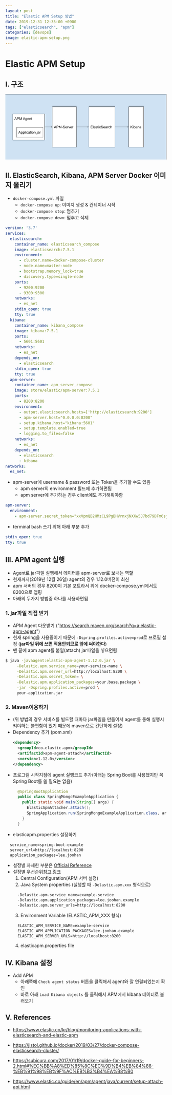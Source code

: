 ```yaml
---
layout: post
title: "Elastic APM Setup 방법"
date: 2019-12-31 12:35:00 +0900
tags: ["elasticsearch", "apm"]
categories: [devops]
image: elastic-apm-setup.png
---
```


# Elastic APM Setup

## I. 구조

![elastic-apm-setup](/static/img/posts/devops/elastic-apm-setup.png)

## II. ElasticSearch, Kibana, APM Server Docker 이미지 올리기

- `docker-compose.yml` 파일
  - `docker-compose up`: 이미지 생성 & 컨테이너 시작
  - `docker-compose stop`: 멈추기
  - `docker-compose down`: 멈추고 삭제


```yaml
version: '3.7'
services:
  elasticsearch:
    container_name: elasticsearch_compose
    image: elasticsearch:7.5.1
    environment:
      - cluster.name=docker-compose-cluster
      - node.name=master-node
      - bootstrap.memory_lock=true
      - discovery.type=single-node
    ports:
      - 9200:9200
      - 9300:9300
    networks:
      - es_net
    stdin_open: true
    tty: true
  kibana:
    container_name: kibana_compose
    image: kibana:7.5.1
    ports:
      - 5601:5601
    networks:
      - es_net
    depends_on:
      - elasticsearch
    stdin_open: true
    tty: true
  apm-server:
    container_name: apm_server_compose
    image: store/elastic/apm-server:7.5.1
    ports:
      - 8200:8200
    environment:
      - output.elasticsearch.hosts=['http://elasticsearch:9200']
      - apm-server.host="0.0.0.0:8200"
      - setup.kibana.host="kibana:5601"
      - setup.template.enabled=true
      - logging.to_files=false
    networks:
      - es_net
    depends_on:
      - elasticsearch
      - kibana
networks:
  es_net:

```

- apm-server에 username & password 또는 Token을 추가할 수도 있음
  - apm server의 environment 필드에 추가하면됨
  - apm server에 추가하는 경우 client에도 추가해줘야함

```yaml
apm-server:
  environment:
    - apm-server.secret_token="xxVpmQB2HMzCL9PgBHVrnxjNXXw5J7bd79DFm6sjBJR5HPXDhcF8MSb3vv4bpg44"
```

- terminal bash 쓰기 위해 아래 부분 추가

```yaml
stdin_open: true
tty: true
```

## III. APM agent 실행

- Agent로 jar파일 실행해서 데이터를 apm-server로 보내는 역할
- 현재까지(2019년 12월 26일) agent의 경우 1.12.0버전이 최신
- apm 서버의 경우 8200이 기본 포트라서 위에 docker-compose.yml에서도 8200으로 맵핑
- 아래의 두가지 방법중 하나를 사용하면됨

### 1. jar파일 직접 받기
   - APM Agent 다운받기 ("https://search.maven.org/search?q=a:elastic-apm-agent")
   - 현재 spring을 사용중이기 때문에 `-Dspring.profiles.active=prod`로 프로필 설정
      (**jar파일 뒤에 쓰면 적용안되므로 앞에 써야한다**)
   - 맨 끝에 apm agent를 붙일(attach) jar파일을 넣으면됨

```bash
$ java -javaagent:elastic-apm-agent-1.12.0.jar \
     -Delastic.apm.service_name=your-service-name \
     -Delastic.apm.server_url=http://localhost:8200 \
     -Delastic.apm.secret_token= \
     -Delastic.apm.application_packages=your.base.package \
     -jar -Dspring.profiles.active=prod \
     your-application.jar
```

### 2. Maven이용하기 
  - (위 방법의 경우 서비스를 빌드할 때마다 jar파일을 만들어서 agent를 통해 실행시켜야하는 불편함이 있기 때문에 maven으로 간단하게 설정)
  - Dependency 추가 (pom.xml)
    ```xml
    <dependency>
      <groupId>co.elastic.apm</groupId>
      <artifactId>apm-agent-attach</artifactId>
      <version>1.12.0</version>
    </dependency>
    ```
  - 프로그램 시작지점에 agent 실행코드 추가(아래는 Spring Boot를 사용했지만 꼭 Spring Boot를 쓸 필요는 없음)
    ```java
      @SpringBootApplication
      public class SpringMongoExampleApplication {
        public static void main(String[] args) {
          ElasticApmAttacher.attach();
          SpringApplication.run(SpringMongoExampleApplication.class, args);
        }
      }
    ```
  - elasticapm.properties 설정하기
  ```properties
    service_name=spring-boot-example
    server_url=http://localhost:8200
    application_packages=lee.joohan
  ```
  - 설정별 자세한 부분은 [Official Reference](https://www.elastic.co/guide/en/apm/agent/java/current/config-reference-properties-file.html)
  - 설정별 우선순위[참고 링크](https://www.elastic.co/guide/en/apm/agent/java/master/configuration.html)
    1. Central Configuration(APM 서버 설정)
    2. Java System properties (실행할 때 `-Delastic.apm.xxx` 형식으로)
    ```
      -Delastic.apm.service_name=example-service
      -Delastic.apm.application_packages=lee.joohan.example
      -Delastic.apm.server_urls=http://localhost:8200
    ```
    3. Environment Variable (ELASTIC_APM_XXX 형식)
    ```
      ELASTIC_APM_SERVICE_NAME=example-service
      ELASTIC_APM_APPLICATION_PACKAGES=lee.joohan.example
      ELASTIC_APM_SERVER_URLS=http://localhost:8200
    ```
    4. elasticapm.properties file
  
  
## IV. Kibana 설정

- Add APM
  - 아래쪽에 `Check agent status` 버튼을 클릭해서 agent와 잘 연결되었는지 확인
  - 바로 아래 `Load Kibana objects` 를 클릭해서 APM에서 kibana 데이터로 불러오기


## V. References

- https://www.elastic.co/kr/blog/monitoring-applications-with-elasticsearch-and-elastic-apm

- https://jistol.github.io/docker/2019/03/27/docker-compose-elasticsearch-cluster/

- https://subicura.com/2017/01/19/docker-guide-for-beginners-2.html#%EC%BB%A8%ED%85%8C%EC%9D%B4%EB%84%88-%EB%91%98%EB%9F%AC%EB%B3%B4%EA%B8%B0
- https://www.elastic.co/guide/en/apm/agent/java/current/setup-attach-api.html
